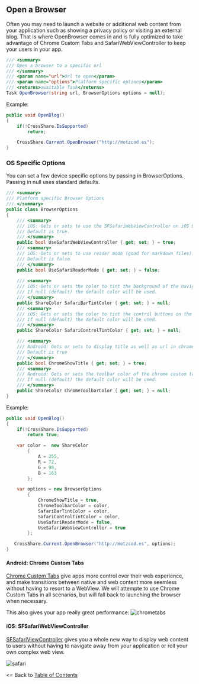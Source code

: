 ## Open a Browser
Often you may need to launch a website or additional web content from your application such as showing a privacy policy or visiting an external blog. That is where OpenBrowser comes in and is fully optimized to take advantage of Chrome Custom Tabs and SafariWebViewController to keep your users in your app.

```csharp
/// <summary>
/// Open a browser to a specific url
/// </summary>
/// <param name="url">Url to open</param>
/// <param name="options">Platform specific options</param>
/// <returns>awaitable Task</returns>
Task OpenBrowser(string url, BrowserOptions options = null);
```

Example:

```csharp
public void OpenBlog()
{
    if(!CrossShare.IsSupported)
        return;

    CrossShare.Current.OpenBrowser("http://motzcod.es");
}
```


### OS Specific Options
You can set a few device specific options by passing in BrowserOptions. Passing in null uses standard defaults.

```csharp
/// <summary>
/// Platform specific Browser Options
/// </summary>
public class BrowserOptions
{
    /// <summary>
    /// iOS: Gets or sets to use the SFSafariWebViewController on iOS 9+ (recommended).
    /// Default is true.
    /// </summary>
    public bool UseSafariWebViewController { get; set; } = true;
    /// <summary>
    /// iOS: Gets or sets to use reader mode (good for markdown files).
    /// Default is false.
    /// </summary>
    public bool UseSafariReaderMode { get; set; } = false;
        
    /// <summary>
    /// iOS: Gets or sets the color to tint the background of the navigation bar and the toolbar (iOS 10+ only).
    /// If null (default) the default color will be used.
    /// </summary>
    public ShareColor SafariBarTintColor { get; set; } = null;
    /// <summary>
    /// iOS: Gets or sets the color to tint the control buttons on the navigation bar and the toolbar (iOS 10+ only).
    /// If null (default) the default color will be used.
    /// </summary>
    public ShareColor SafariControlTintColor { get; set; } = null;

    /// <summary>
    /// Android: Gets or sets to display title as well as url in chrome custom tabs.
    /// Default is true
    /// </summary>
    public bool ChromeShowTitle { get; set; } = true;
    /// <summary>
    /// Android: Gets or sets the toolbar color of the chrome custom tabs.
    /// If null (default) the default color will be used.
    /// </summary>
    public ShareColor ChromeToolbarColor { get; set; } = null;
}
  ```


  Example:

```csharp
public void OpenBlog()
{
    if(!CrossShare.IsSupported)
        return true;

    var color =  new ShareColor
        {
            A = 255,
            R = 72,
            G = 98,
            B = 163
        };

    var options = new BrowserOptions
        {
            ChromeShowTitle = true,
            ChromeToolbarColor = color,
            SafariBarTintColor = color,
            SafariControlTintColor = color,
            UseSafariReaderMode = false,
            UseSafariWebViewController = true
        };

   CrossShare.Current.OpenBrowser("http://motzcod.es", options);
}
```

#### Android: Chrome Custom Tabs
[Chrome Custom Tabs](https://developer.chrome.com/multidevice/android/customtabs) give apps more control over their web experience, and make transitions between native and web content more seemless without having to resort to a WebView. We will attempte to use Chrome Custom Tabs in all scenarios, but will fall back to launching the browser when necessary.

This also gives your app really great performance:
![chrometabs](../Art/chrome.gif)


#### iOS: SFSafariWebViewController
[SFSafariViewController](https://blog.xamarin.com/keep-users-engaged-with-ios-9s-sfsafariviewcontroller/) gives you a whole new way to display web content to users without having to navigate away from your application or roll your own complex web view.

![safari](../Art/safari.gif)


<= Back to [Table of Contents](README.md)
